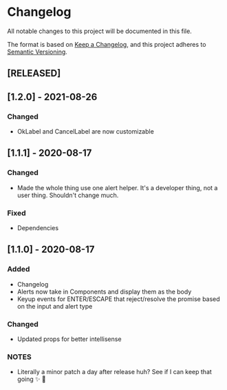 # Changelog

All notable changes to this project will be documented in this file.

The format is based on [Keep a Changelog](https://keepachangelog.com/en/1.0.0/),
and this project adheres to [Semantic Versioning](https://semver.org/spec/v2.0.0.html).

## [RELEASED]

## [1.2.0] - 2021-08-26

### Changed

- OkLabel and CancelLabel are now customizable

## [1.1.1] - 2020-08-17

### Changed

- Made the whole thing use one alert helper. It's a developer thing, not a user thing. Shouldn't change much.

### Fixed

- Dependencies

## [1.1.0] - 2020-08-17

### Added

- Changelog
- Alerts now take in Components and display them as the body
- Keyup events for ENTER/ESCAPE that reject/resolve the promise based on the input and alert type

### Changed

- Updated props for better intellisense

### NOTES

- Literally a minor patch a day after release huh? See if I can keep that going ✨ 💅
